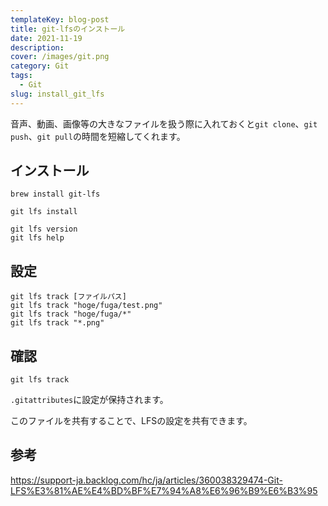 ```yaml
---
templateKey: blog-post
title: git-lfsのインストール
date: 2021-11-19
description: 
cover: /images/git.png
category: Git
tags:
  - Git
slug: install_git_lfs
---
```

  
音声、動画、画像等の大きなファイルを扱う際に入れておくと`git clone`、`git push`、`git pull`の時間を短縮してくれます。

## インストール

```shell
brew install git-lfs
```

```shell
git lfs install
```

```shell
git lfs version
git lfs help
```

## 設定

```shell
git lfs track [ファイルパス]
git lfs track "hoge/fuga/test.png"
git lfs track "hoge/fuga/*"
git lfs track "*.png"
```

## 確認

```shell
git lfs track
```

`.gitattributes`に設定が保持されます。

このファイルを共有することで、LFSの設定を共有できます。


## 参考

<https://support-ja.backlog.com/hc/ja/articles/360038329474-Git-LFS%E3%81%AE%E4%BD%BF%E7%94%A8%E6%96%B9%E6%B3%95>
